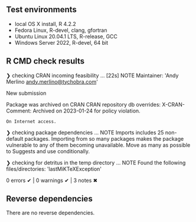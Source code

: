 ## Test environments
* local OS X install, R 4.2.2
* Fedora Linux, R-devel, clang, gfortran
* Ubuntu Linux 20.04.1 LTS, R-release, GCC
* Windows Server 2022, R-devel, 64 bit

## R CMD check results

❯ checking CRAN incoming feasibility ... [22s] NOTE
  Maintainer: 'Andy Merlino <andy.merlino@tychobra.com>'
  
  New submission
  
  
  Package was archived on CRAN
  CRAN repository db overrides:
    X-CRAN-Comment: Archived on 2023-01-24 for policy violation.
  
    On Internet access.

❯ checking package dependencies ... NOTE
  Imports includes 25 non-default packages.
  Importing from so many packages makes the package vulnerable to any of
  them becoming unavailable.  Move as many as possible to Suggests and
  use conditionally.

❯ checking for detritus in the temp directory ... NOTE
  Found the following files/directories:
    'lastMiKTeXException'

0 errors ✔ | 0 warnings ✔ | 3 notes ✖

## Reverse dependencies

There are no reverse dependencies.
